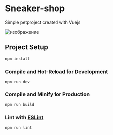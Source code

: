 # Sneaker-shop
Simple petproject created with Vuejs

![изображение](https://github.com/annieareyouokay/sneakers-shop/assets/25290844/d3a37083-5143-4f59-904c-bbeec7ced825)

## Project Setup

```sh
npm install
```

### Compile and Hot-Reload for Development

```sh
npm run dev
```

### Compile and Minify for Production

```sh
npm run build
```

### Lint with [ESLint](https://eslint.org/)

```sh
npm run lint
```
